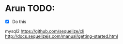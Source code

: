 # Arun TODO:

- [x] Do this 

mysql2
https://github.com/sequelize/cli
http://docs.sequelizejs.com/manual/getting-started.html